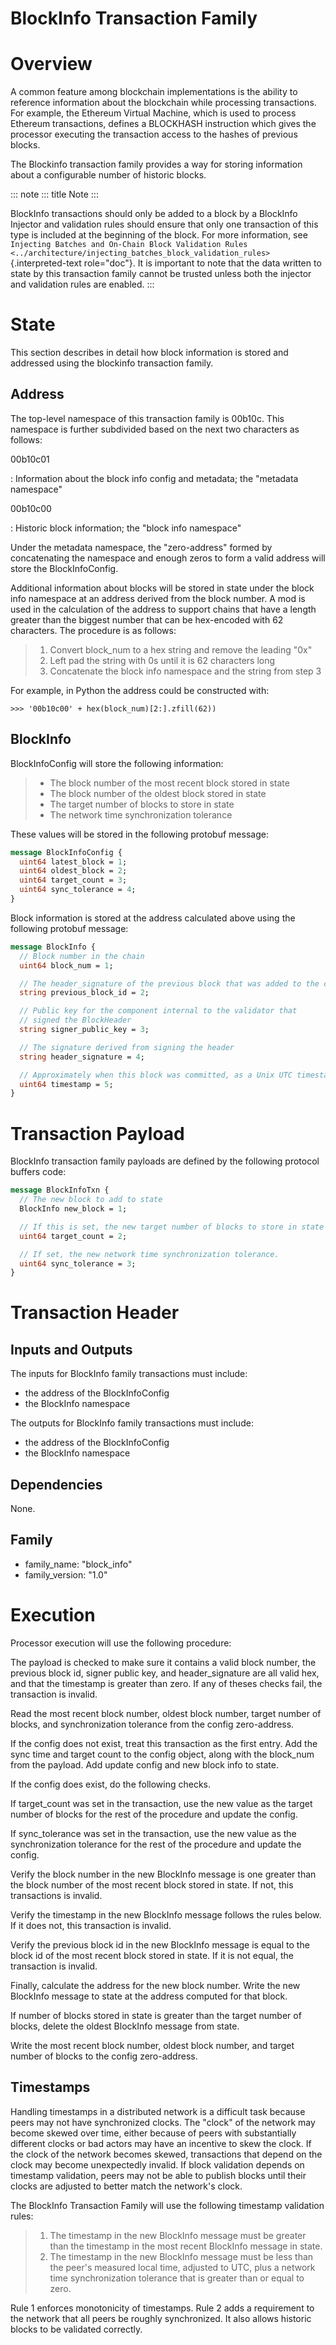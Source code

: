 # BlockInfo Transaction Family

# Overview

<!--
  Licensed under Creative Commons Attribution 4.0 International License
  https://creativecommons.org/licenses/by/4.0/
-->

A common feature among blockchain implementations is the ability to
reference information about the blockchain while processing
transactions. For example, the Ethereum Virtual Machine, which is used
to process Ethereum transactions, defines a BLOCKHASH instruction which
gives the processor executing the transaction access to the hashes of
previous blocks.

The Blockinfo transaction family provides a way for storing information
about a configurable number of historic blocks.

::: note
::: title
Note
:::

BlockInfo transactions should only be added to a block by a BlockInfo
Injector and validation rules should ensure that only one transaction of
this type is included at the beginning of the block. For more
information, see `Injecting Batches and On-Chain Block Validation Rules
<../architecture/injecting_batches_block_validation_rules>`{.interpreted-text
role="doc"}. It is important to note that the data written to state by
this transaction family cannot be trusted unless both the injector and
validation rules are enabled.
:::

# State

This section describes in detail how block information is stored and
addressed using the blockinfo transaction family.

## Address

The top-level namespace of this transaction family is 00b10c. This
namespace is further subdivided based on the next two characters as
follows:

00b10c01

:   Information about the block info config and metadata; the \"metadata
    namespace\"

00b10c00

:   Historic block information; the \"block info namespace\"

Under the metadata namespace, the "zero-address" formed by concatenating
the namespace and enough zeros to form a valid address will store the
BlockInfoConfig.

Additional information about blocks will be stored in state under the
block info namespace at an address derived from the block number. A mod
is used in the calculation of the address to support chains that have a
length greater than the biggest number that can be hex-encoded with 62
characters. The procedure is as follows:

> 1.  Convert block_num to a hex string and remove the leading "0x"
> 2.  Left pad the string with 0s until it is 62 characters long
> 3.  Concatenate the block info namespace and the string from step 3

For example, in Python the address could be constructed with:

``` pycon
>>> '00b10c00' + hex(block_num)[2:].zfill(62))
```

## BlockInfo

BlockInfoConfig will store the following information:

> -   The block number of the most recent block stored in state
> -   The block number of the oldest block stored in state
> -   The target number of blocks to store in state
> -   The network time synchronization tolerance

These values will be stored in the following protobuf message:

``` protobuf
message BlockInfoConfig {
  uint64 latest_block = 1;
  uint64 oldest_block = 2;
  uint64 target_count = 3;
  uint64 sync_tolerance = 4;
}
```

Block information is stored at the address calculated above using the
following protobuf message:

``` protobuf
message BlockInfo {
  // Block number in the chain
  uint64 block_num = 1;

  // The header_signature of the previous block that was added to the chain.
  string previous_block_id = 2;

  // Public key for the component internal to the validator that
  // signed the BlockHeader
  string signer_public_key = 3;

  // The signature derived from signing the header
  string header_signature = 4;

  // Approximately when this block was committed, as a Unix UTC timestamp
  uint64 timestamp = 5;
}
```

# Transaction Payload

BlockInfo transaction family payloads are defined by the following
protocol buffers code:

``` protobuf
message BlockInfoTxn {
  // The new block to add to state
  BlockInfo new_block = 1;

  // If this is set, the new target number of blocks to store in state
  uint64 target_count = 2;

  // If set, the new network time synchronization tolerance.
  uint64 sync_tolerance = 3;
}
```

# Transaction Header

## Inputs and Outputs

The inputs for BlockInfo family transactions must include:

-   the address of the BlockInfoConfig
-   the BlockInfo namespace

The outputs for BlockInfo family transactions must include:

-   the address of the BlockInfoConfig
-   the BlockInfo namespace

## Dependencies

None.

## Family

-   family_name: \"block_info\"
-   family_version: \"1.0\"

# Execution

Processor execution will use the following procedure:

The payload is checked to make sure it contains a valid block number,
the previous block id, signer public key, and header_signature are all
valid hex, and that the timestamp is greater than zero. If any of theses
checks fail, the transaction is invalid.

Read the most recent block number, oldest block number, target number of
blocks, and synchronization tolerance from the config zero-address.

If the config does not exist, treat this transaction as the first entry.
Add the sync time and target count to the config object, along with the
block_num from the payload. Add update config and new block info to
state.

If the config does exist, do the following checks.

If target_count was set in the transaction, use the new value as the
target number of blocks for the rest of the procedure and update the
config.

If sync_tolerance was set in the transaction, use the new value as the
synchronization tolerance for the rest of the procedure and update the
config.

Verify the block number in the new BlockInfo message is one greater than
the block number of the most recent block stored in state. If not, this
transactions is invalid.

Verify the timestamp in the new BlockInfo message follows the rules
below. If it does not, this transaction is invalid.

Verify the previous block id in the new BlockInfo message is equal to
the block id of the most recent block stored in state. If it is not
equal, the transaction is invalid.

Finally, calculate the address for the new block number. Write the new
BlockInfo message to state at the address computed for that block.

If number of blocks stored in state is greater than the target number of
blocks, delete the oldest BlockInfo message from state.

Write the most recent block number, oldest block number, and target
number of blocks to the config zero-address.

## Timestamps

Handling timestamps in a distributed network is a difficult task because
peers may not have synchronized clocks. The "clock" of the network may
become skewed over time, either because of peers with substantially
different clocks or bad actors may have an incentive to skew the clock.
If the clock of the network becomes skewed, transactions that depend on
the clock may become unexpectedly invalid. If block validation depends
on timestamp validation, peers may not be able to publish blocks until
their clocks are adjusted to better match the network's clock.

The BlockInfo Transaction Family will use the following timestamp
validation rules:

> 1.  The timestamp in the new BlockInfo message must be greater than
>     the timestamp in the most recent BlockInfo message in state.
> 2.  The timestamp in the new BlockInfo message must be less than the
>     peer's measured local time, adjusted to UTC, plus a network time
>     synchronization tolerance that is greater than or equal to zero.

Rule 1 enforces monotonicity of timestamps. Rule 2 adds a requirement to
the network that all peers be roughly synchronized. It also allows
historic blocks to be validated correctly.
